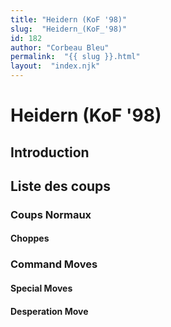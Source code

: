 ```yaml
---
title: "Heidern (KoF '98)"
slug:  "Heidern_(KoF_'98)"
id: 182
author: "Corbeau Bleu"
permalink:  "{{ slug }}.html"
layout:  "index.njk"
---
```


# Heidern (KoF '98)

## Introduction

## Liste des coups

### Coups Normaux

#### Choppes

### Command Moves

#### Special Moves

#### Desperation Move
